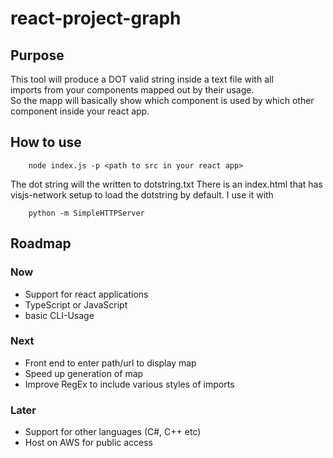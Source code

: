# react-project-graph
## Purpose
This tool will produce a DOT valid string inside a text file with all  
imports from your components mapped out by their usage.  
So the mapp will basically show which component is used by which other  
component inside your react app.
## How to use
```
	node index.js -p <path to src in your react app>
```
The dot string will the written to dotstring.txt
There is an index.html that has visjs-network setup to load
the dotstring by default.
I use it with 
```
	python -m SimpleHTTPServer
```
## Roadmap
### Now
* Support for react applications
* TypeScript or JavaScript
* basic CLI-Usage
### Next
* Front end to enter path/url to display map
* Speed up generation of map
* Improve RegEx to include various styles of imports
### Later
* Support for other languages (C#, C++ etc)
* Host on AWS for public access